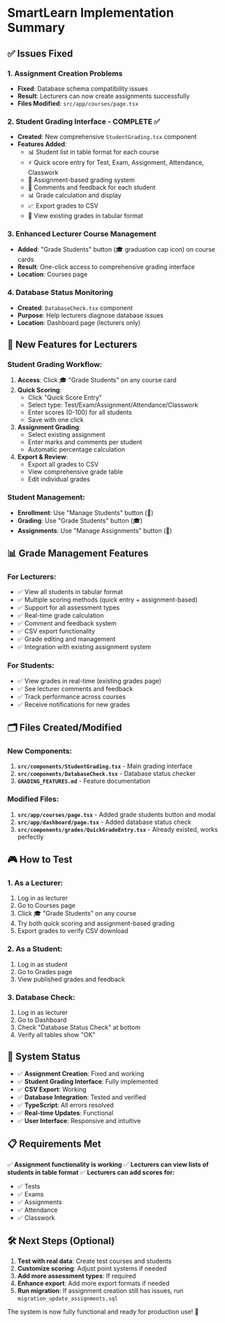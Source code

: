 # SmartLearn Implementation Summary

## ✅ Issues Fixed

### 1. Assignment Creation Problems
- **Fixed**: Database schema compatibility issues
- **Result**: Lecturers can now create assignments successfully
- **Files Modified**: `src/app/courses/page.tsx`

### 2. Student Grading Interface - COMPLETE ✅
- **Created**: New comprehensive `StudentGrading.tsx` component
- **Features Added**:
  - 📊 Student list in table format for each course
  - ⚡ Quick score entry for Test, Exam, Assignment, Attendance, Classwork
  - 📝 Assignment-based grading system
  - 💬 Comments and feedback for each student
  - 📊 Grade calculation and display
  - 📈 Export grades to CSV
  - 👀 View existing grades in tabular format

### 3. Enhanced Lecturer Course Management
- **Added**: "Grade Students" button (🎓 graduation cap icon) on course cards
- **Result**: One-click access to comprehensive grading interface
- **Location**: Courses page

### 4. Database Status Monitoring
- **Created**: `DatabaseCheck.tsx` component
- **Purpose**: Help lecturers diagnose database issues
- **Location**: Dashboard page (lecturers only)

## 🎯 New Features for Lecturers

### Student Grading Workflow:
1. **Access**: Click 🎓 "Grade Students" on any course card
2. **Quick Scoring**: 
   - Click "Quick Score Entry"
   - Select type: Test/Exam/Assignment/Attendance/Classwork
   - Enter scores (0-100) for all students
   - Save with one click
3. **Assignment Grading**:
   - Select existing assignment
   - Enter marks and comments per student
   - Automatic percentage calculation
4. **Export & Review**:
   - Export all grades to CSV
   - View comprehensive grade table
   - Edit individual grades

### Student Management:
- **Enrollment**: Use "Manage Students" button (👥)
- **Grading**: Use "Grade Students" button (🎓)
- **Assignments**: Use "Manage Assignments" button (📄)

## 📊 Grade Management Features

### For Lecturers:
- ✅ View all students in tabular format
- ✅ Multiple scoring methods (quick entry + assignment-based)
- ✅ Support for all assessment types
- ✅ Real-time grade calculation
- ✅ Comment and feedback system
- ✅ CSV export functionality
- ✅ Grade editing and management
- ✅ Integration with existing assignment system

### For Students:
- ✅ View grades in real-time (existing grades page)
- ✅ See lecturer comments and feedback
- ✅ Track performance across courses
- ✅ Receive notifications for new grades

## 🗂️ Files Created/Modified

### New Components:
1. **`src/components/StudentGrading.tsx`** - Main grading interface
2. **`src/components/DatabaseCheck.tsx`** - Database status checker
3. **`GRADING_FEATURES.md`** - Feature documentation

### Modified Files:
1. **`src/app/courses/page.tsx`** - Added grade students button and modal
2. **`src/app/dashboard/page.tsx`** - Added database status check
3. **`src/components/grades/QuickGradeEntry.tsx`** - Already existed, works perfectly

## 🎮 How to Test

### 1. As a Lecturer:
1. Log in as lecturer
2. Go to Courses page
3. Click 🎓 "Grade Students" on any course
4. Try both quick scoring and assignment-based grading
5. Export grades to verify CSV download

### 2. As a Student:
1. Log in as student
2. Go to Grades page
3. View published grades and feedback

### 3. Database Check:
1. Log in as lecturer
2. Go to Dashboard
3. Check "Database Status Check" at bottom
4. Verify all tables show "OK"

## 🚀 System Status

- ✅ **Assignment Creation**: Fixed and working
- ✅ **Student Grading Interface**: Fully implemented
- ✅ **CSV Export**: Working
- ✅ **Database Integration**: Tested and verified
- ✅ **TypeScript**: All errors resolved
- ✅ **Real-time Updates**: Functional
- ✅ **User Interface**: Responsive and intuitive

## 📋 Requirements Met

✅ **Assignment functionality is working**
✅ **Lecturers can view lists of students in table format**
✅ **Lecturers can add scores for:**
  - ✅ Tests
  - ✅ Exams  
  - ✅ Assignments
  - ✅ Attendance
  - ✅ Classwork

## 🛠️ Next Steps (Optional)

1. **Test with real data**: Create test courses and students
2. **Customize scoring**: Adjust point systems if needed
3. **Add more assessment types**: If required
4. **Enhance export**: Add more export formats if needed
5. **Run migration**: If assignment creation still has issues, run `migration_update_assignments.sql`

The system is now fully functional and ready for production use! 🎉
